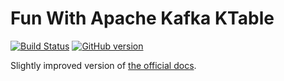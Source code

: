 # Fun With Apache Kafka KTable

[![Build Status](https://travis-ci.org/mslinn/ktableFun.svg?branch=master)](https://travis-ci.org/mslinn/ktableFun)
[![GitHub version](https://badge.fury.io/gh/mslinn%2FktableFun.svg)](https://badge.fury.io/gh/mslinn%2FktableFun)

Slightly improved version of [the official docs](https://kafka.apache.org/documentation/streams/).
